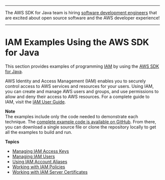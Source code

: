 --------

The AWS SDK for Java team is hiring [software development engineers](https://github.com/aws/aws-sdk-java-v2/issues/3156) that are excited about open source software and the AWS developer experience\!

--------

# IAM Examples Using the AWS SDK for Java<a name="examples-iam"></a>

This section provides examples of programming [IAM](http://aws.amazon.com/iam/) by using the [AWS SDK for Java](http://aws.amazon.com/sdk-for-java/)\.

 AWS Identity and Access Management \(IAM\) enables you to securely control access to AWS services and resources for your users\. Using IAM, you can create and manage AWS users and groups, and use permissions to allow and deny their access to AWS resources\. For a complete guide to IAM, visit the [IAM User Guide](http://docs.aws.amazon.com/IAM/latest/UserGuide/)\.

**Note**  
The examples include only the code needed to demonstrate each technique\. The [complete example code is available on GitHub](https://github.com/awsdocs/aws-doc-sdk-examples/tree/master/java)\. From there, you can download a single source file or clone the repository locally to get all the examples to build and run\.

**Topics**
+ [Managing IAM Access Keys](examples-iam-access-keys.md)
+ [Managing IAM Users](examples-iam-users.md)
+ [Using IAM Account Aliases](examples-iam-account-aliases.md)
+ [Working with IAM Policies](examples-iam-policies.md)
+ [Working with IAM Server Certificates](examples-iam-server-certificates.md)